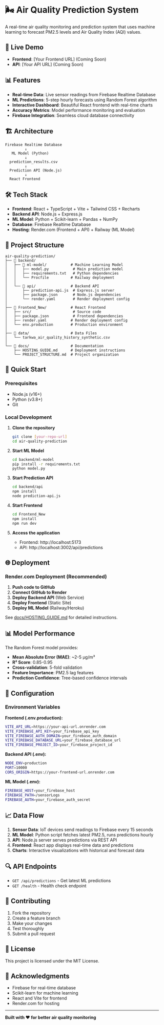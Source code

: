 # 🌬️ Air Quality Prediction System

A real-time air quality monitoring and prediction system that uses machine learning to forecast PM2.5 levels and Air Quality Index (AQI) values.

## 🚀 Live Demo

- **Frontend**: [Your Frontend URL] (Coming Soon)
- **API**: [Your API URL] (Coming Soon)

## 📊 Features

- **Real-time Data**: Live sensor readings from Firebase Realtime Database
- **ML Predictions**: 5-step hourly forecasts using Random Forest algorithm
- **Interactive Dashboard**: Beautiful React frontend with real-time charts
- **Accuracy Metrics**: Model performance monitoring and evaluation
- **Firebase Integration**: Seamless cloud database connectivity

## 🏗️ Architecture

```
Firebase Realtime Database
         ↓
   ML Model (Python)
         ↓
  prediction_results.csv
         ↓
  Prediction API (Node.js)
         ↓
  React Frontend
```

## 🛠️ Tech Stack

- **Frontend**: React + TypeScript + Vite + Tailwind CSS + Recharts
- **Backend API**: Node.js + Express.js
- **ML Model**: Python + Scikit-learn + Pandas + NumPy
- **Database**: Firebase Realtime Database
- **Hosting**: Render.com (Frontend + API) + Railway (ML Model)

## 📁 Project Structure

```
air-quality-prediction/
├── 📁 backend/
│   ├── 📁 ml-model/           # Machine Learning Model
│   │   ├── model.py           # Main prediction model
│   │   ├── requirements.txt   # Python dependencies
│   │   └── Procfile          # Railway deployment
│   │
│   └── 📁 api/                # Backend API
│       ├── prediction-api.js  # Express.js server
│       ├── package.json       # Node.js dependencies
│       └── render.yaml        # Render deployment config
│
├── 📁 Frontend_New/           # React Frontend
│   ├── src/                   # Source code
│   ├── package.json           # Frontend dependencies
│   ├── render.yaml           # Render deployment config
│   └── env.production        # Production environment
│
├── 📁 data/                   # Data Files
│   └── tarkwa_air_quality_history_synthetic.csv
│
└── 📁 docs/                   # Documentation
    ├── HOSTING_GUIDE.md      # Deployment instructions
    └── PROJECT_STRUCTURE.md  # Project organization
```

## 🚀 Quick Start

### Prerequisites
- Node.js (v16+)
- Python (v3.8+)
- Git

### Local Development

1. **Clone the repository**
   ```bash
   git clone [your-repo-url]
   cd air-quality-prediction
   ```

2. **Start ML Model**
   ```bash
   cd backend/ml-model
   pip install -r requirements.txt
   python model.py
   ```

3. **Start Prediction API**
   ```bash
   cd backend/api
   npm install
   node prediction-api.js
   ```

4. **Start Frontend**
   ```bash
   cd Frontend_New
   npm install
   npm run dev
   ```

5. **Access the application**
   - Frontend: http://localhost:5173
   - API: http://localhost:3002/api/predictions

## 🌐 Deployment

### Render.com Deployment (Recommended)

1. **Push code to GitHub**
2. **Connect GitHub to Render**
3. **Deploy Backend API** (Web Service)
4. **Deploy Frontend** (Static Site)
5. **Deploy ML Model** (Railway/Heroku)

See [docs/HOSTING_GUIDE.md](docs/HOSTING_GUIDE.md) for detailed instructions.

## 📊 Model Performance

The Random Forest model provides:
- **Mean Absolute Error (MAE)**: ~2-5 µg/m³
- **R² Score**: 0.85-0.95
- **Cross-validation**: 5-fold validation
- **Feature Importance**: PM2.5 lag features
- **Prediction Confidence**: Tree-based confidence intervals

## 🔧 Configuration

### Environment Variables

**Frontend (.env.production):**
```bash
VITE_API_URL=https://your-api-url.onrender.com
VITE_FIREBASE_API_KEY=your_firebase_api_key
VITE_FIREBASE_AUTH_DOMAIN=your_firebase_auth_domain
VITE_FIREBASE_DATABASE_URL=your_firebase_database_url
VITE_FIREBASE_PROJECT_ID=your_firebase_project_id
```

**Backend API (.env):**
```bash
NODE_ENV=production
PORT=10000
CORS_ORIGIN=https://your-frontend-url.onrender.com
```

**ML Model (.env):**
```bash
FIREBASE_HOST=your_firebase_host
FIREBASE_PATH=/sensorLogs
FIREBASE_AUTH=your_firebase_auth_secret
```

## 📈 Data Flow

1. **Sensor Data**: IoT devices send readings to Firebase every 15 seconds
2. **ML Model**: Python script fetches latest PM2.5, runs predictions hourly
3. **API**: Node.js server serves predictions via REST API
4. **Frontend**: React app displays real-time data and predictions
5. **Charts**: Interactive visualizations with historical and forecast data

## 🔍 API Endpoints

- `GET /api/predictions` - Get latest ML predictions
- `GET /health` - Health check endpoint

## 🤝 Contributing

1. Fork the repository
2. Create a feature branch
3. Make your changes
4. Test thoroughly
5. Submit a pull request

## 📝 License

This project is licensed under the MIT License.

## 🙏 Acknowledgments

- Firebase for real-time database
- Scikit-learn for machine learning
- React and Vite for frontend
- Render.com for hosting

---

**Built with ❤️ for better air quality monitoring**
